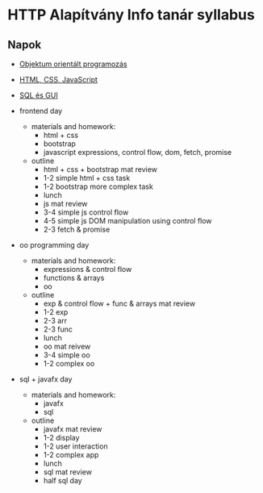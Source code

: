 # HTTP Alapítvány Info tanár syllabus

## Napok

- [Objektum orientált programozás](oo.md)
- [HTML, CSS, JavaScript](frontend.md)
- [SQL és GUI](sql-gui.md)

- frontend day
  - materials and homework:
    - html + css
    - bootstrap
    - javascript expressions, control flow, dom, fetch, promise
  - outline
    - html + css + bootstrap mat review
    - 1-2 simple html + css task
    - 1-2 bootstrap more complex task
    - lunch
    - js mat review
    - 3-4 simple js control flow
    - 4-5 simple js DOM manipulation using control flow
    - 2-3 fetch & promise
- oo programming day
  - materials and homework:
    - expressions & control flow
    - functions & arrays
    - oo
  - outline
    - exp & control flow + func & arrays mat review
    - 1-2 exp
    - 2-3 arr
    - 2-3 func
    - lunch
    - oo mat reivew
    - 3-4 simple oo
    - 1-2 complex oo
- sql + javafx day
  - materials and homework:
    - javafx
    - sql
  - outline
    - javafx mat review
    - 1-2 display
    - 1-2 user interaction
    - 1-2 complex app
    - lunch
    - sql mat review
    - half sql day
